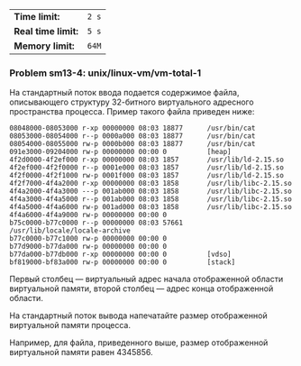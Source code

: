 |                      |       |
|----------------------|-------|
| **Time limit:**      | `2 s` |
| **Real time limit:** | `5 s` |
| **Memory limit:**    | `64M` |


### Problem sm13-4: unix/linux-vm/vm-total-1

На стандартный поток ввода подается содержимое файла,
описывающего структуру 32-битного виртуального адресного
пространства процесса. Пример такого файла приведен ниже:

    
    
    08048000-08053000 r-xp 00000000 08:03 18877      /usr/bin/cat
    08053000-08054000 r--p 0000a000 08:03 18877      /usr/bin/cat
    08054000-08055000 rw-p 0000b000 08:03 18877      /usr/bin/cat
    091e3000-09204000 rw-p 00000000 00:00 0          [heap]
    4f2d0000-4f2ef000 r-xp 00000000 08:03 1857       /usr/lib/ld-2.15.so
    4f2ef000-4f2f0000 r--p 0001e000 08:03 1857       /usr/lib/ld-2.15.so
    4f2f0000-4f2f1000 rw-p 0001f000 08:03 1857       /usr/lib/ld-2.15.so
    4f2f7000-4f4a2000 r-xp 00000000 08:03 1858       /usr/lib/libc-2.15.so
    4f4a2000-4f4a3000 ---p 001ab000 08:03 1858       /usr/lib/libc-2.15.so
    4f4a3000-4f4a5000 r--p 001ab000 08:03 1858       /usr/lib/libc-2.15.so
    4f4a5000-4f4a6000 rw-p 001ad000 08:03 1858       /usr/lib/libc-2.15.so
    4f4a6000-4f4a9000 rw-p 00000000 00:00 0 
    b75c0000-b77c0000 r--p 00000000 08:03 57661      /usr/lib/locale/locale-archive
    b77c0000-b77c1000 rw-p 00000000 00:00 0 
    b77d9000-b77da000 rw-p 00000000 00:00 0 
    b77da000-b77db000 r-xp 00000000 00:00 0          [vdso]
    bf819000-bf83a000 rw-p 00000000 00:00 0          [stack]

Первый столбец — виртуальный адрес начала отображенной области
виртуальной памяти, второй столбец — адрес конца отображенной
области.

На стандартный поток вывода напечатайте размер отображенной
виртуальной памяти процесса.

Например, для файла, приведенного выше, размер отображенной
виртуальной памяти равен 4345856.

